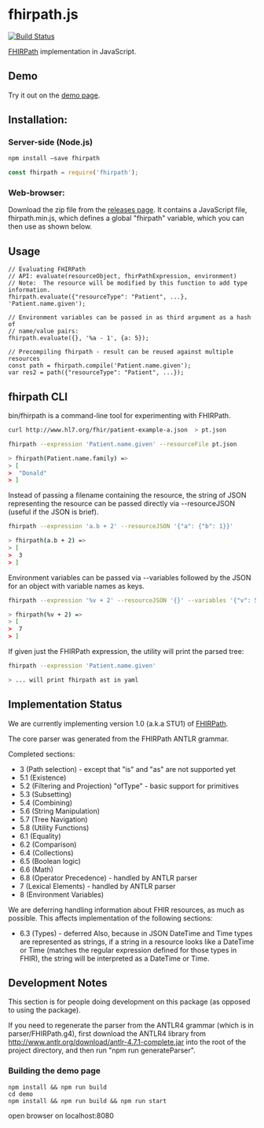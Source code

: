 # fhirpath.js

[![Build Status](https://travis-ci.org/HL7/fhirpath.js.svg?branch=master)](https://travis-ci.org/HL7/fhirpath.js)

[FHIRPath](http://hl7.org/fhirpath/) implementation in JavaScript.

## Demo
Try it out on the [demo page](https://hl7.github.io/fhirpath.js/).



## Installation:

### Server-side (Node.js)

```sh
npm install –save fhirpath
```

```js
const fhirpath = require('fhirpath');
```

### Web-browser:

Download the zip file from the [releases
page](https://github.com/HL7/fhirpath.js/releases).  It contains a JavaScript
file, fhirpath.min.js, which defines a global "fhirpath" variable, which you can
then use as shown below.

## Usage
```
// Evaluating FHIRPath
// API: evaluate(resourceObject, fhirPathExpression, environment)
// Note:  The resource will be modified by this function to add type information.
fhirpath.evaluate({"resourceType": "Patient", ...}, 'Patient.name.given');

// Environment variables can be passed in as third argument as a hash of
// name/value pairs:
fhirpath.evaluate({}, '%a - 1', {a: 5});

// Precompiling fhirpath - result can be reused against multiple resources
const path = fhirpath.compile('Patient.name.given');
var res2 = path({"resourceType": "Patient", ...});

```


## fhirpath CLI

bin/fhirpath is a command-line tool for experimenting with FHIRPath.

```sh
curl http://www.hl7.org/fhir/patient-example-a.json  > pt.json

fhirpath --expression 'Patient.name.given' --resourceFile pt.json

> fhirpath(Patient.name.family) =>
> [
>  "Donald"
> ]
```

Instead of passing a filename containing the resource, the string of JSON
representing the resource can be passed directly via --resourceJSON (useful if
the JSON is brief).

```sh
fhirpath --expression 'a.b + 2' --resourceJSON '{"a": {"b": 1}}'

> fhirpath(a.b + 2) =>
> [
>  3
> ]
```

Environment variables can be passed via --variables followed by the JSON for an object with variable names as keys.

```sh
fhirpath --expression '%v + 2' --resourceJSON '{}' --variables '{"v": 5}'

> fhirpath(%v + 2) =>
> [
>  7
> ]
```

If given just the FHIRPath expression, the utility will print the parsed tree:

```sh
fhirpath --expression 'Patient.name.given'

> ... will print fhirpath ast in yaml
```

## Implementation Status

We are currently implementing version 1.0 (a.k.a STU1) of
[FHIRPath](http://hl7.org/fhirpath/).

The core parser was generated from the FHIRPath ANTLR grammar.

Completed sections:
- 3 (Path selection) - except that "is" and "as" are not supported yet
- 5.1 (Existence)
- 5.2 (Filtering and Projection) "ofType" - basic support for primitives
- 5.3 (Subsetting)
- 5.4 (Combining)
- 5.6 (String Manipulation)
- 5.7 (Tree Navigation)
- 5.8 (Utility Functions)
- 6.1 (Equality)
- 6.2 (Comparison)
- 6.4 (Collections)
- 6.5 (Boolean logic)
- 6.6 (Math)
- 6.8 (Operator Precedence) - handled by ANTLR parser
- 7   (Lexical Elements) - handled by ANTLR parser
- 8   (Environment Variables)

We are deferring handling information about FHIR resources, as much as
possible.  This affects implementation of the following sections:
- 6.3 (Types) - deferred
Also, because in JSON DateTime and Time types are represented as strings, if a
string in a resource looks like a DateTime or Time (matches the regular
expression defined for those types in FHIR), the string will be interpreted as a
DateTime or Time.

## Development Notes

This section is for people doing development on this package (as opposed to
using the package).

If you need to regenerate the parser from the ANTLR4 grammar (which is in
parser/FHIRPath.g4), first download the
ANTLR4 library from http://www.antlr.org/download/antlr-4.7.1-complete.jar into
the root of the project directory, and then run "npm run generateParser".


### Building the demo page

```
npm install && npm run build
cd demo
npm install && npm run build && npm run start
```

open browser on localhost:8080
